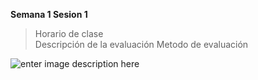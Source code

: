 
**Semana 1 Sesion 1**

> Horario de clase  
>  Descripción de la evaluación
> Metodo de evaluación

![enter image description here](https://image.freepik.com/foto-gratis/dispositivos-e-iconos-tecnologicos-conectados-al-planeta-tierra-digital_117023-449.jpg)

